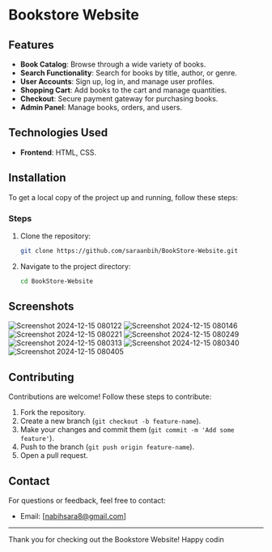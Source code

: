 # Bookstore Website

## Features

- **Book Catalog**: Browse through a wide variety of books.
- **Search Functionality**: Search for books by title, author, or genre.
- **User Accounts**: Sign up, log in, and manage user profiles.
- **Shopping Cart**: Add books to the cart and manage quantities.
- **Checkout**: Secure payment gateway for purchasing books.
- **Admin Panel**: Manage books, orders, and users.

## Technologies Used

- **Frontend**: HTML, CSS.

## Installation

To get a local copy of the project up and running, follow these steps:

### Steps

1. Clone the repository:
   ```bash
   git clone https://github.com/saraanbih/BookStore-Website.git
   ```

2. Navigate to the project directory:
   ```bash
   cd BookStore-Website
   ```

## Screenshots

![Screenshot 2024-12-15 080122](https://github.com/user-attachments/assets/b5e807af-0081-49cf-8814-03306afbb757)
![Screenshot 2024-12-15 080146](https://github.com/user-attachments/assets/429980d6-9c85-4837-9495-4e077150f2a9)
![Screenshot 2024-12-15 080221](https://github.com/user-attachments/assets/826d508f-4cc2-4460-8cd0-e387d84807da)
![Screenshot 2024-12-15 080249](https://github.com/user-attachments/assets/8643cec4-a033-4bca-97d7-572f4258800b)
![Screenshot 2024-12-15 080313](https://github.com/user-attachments/assets/6ec25277-643d-48f2-b1ba-b2b7b8fbb86d)
![Screenshot 2024-12-15 080340](https://github.com/user-attachments/assets/930a84f6-d257-4c20-af57-ff4d329fbd1b)
![Screenshot 2024-12-15 080405](https://github.com/user-attachments/assets/e6c697fb-ba13-4dc3-9df5-100735a28026)


## Contributing

Contributions are welcome! Follow these steps to contribute:

1. Fork the repository.
2. Create a new branch (`git checkout -b feature-name`).
3. Make your changes and commit them (`git commit -m 'Add some feature'`).
4. Push to the branch (`git push origin feature-name`).
5. Open a pull request.

## Contact

For questions or feedback, feel free to contact:

- Email: [nabihsara8@gmail.com]

---

Thank you for checking out the Bookstore Website! Happy codin
